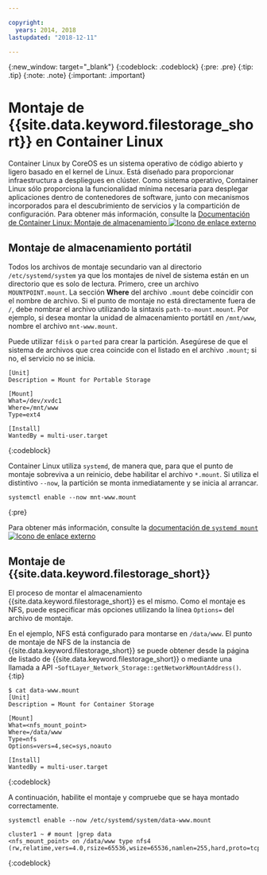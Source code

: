```yaml
---

copyright:
  years: 2014, 2018
lastupdated: "2018-12-11"

---
```

{:new_window: target="_blank"}
{:codeblock: .codeblock}
{:pre: .pre}
{:tip: .tip}
{:note: .note}
{:important: .important}

# Montaje de {{site.data.keyword.filestorage_short}} en Container Linux

Container Linux by CoreOS es un sistema operativo de código abierto y ligero basado en el kernel de Linux. Está diseñado para proporcionar infraestructura a despliegues en clúster. Como sistema operativo, Container Linux sólo proporciona la funcionalidad mínima necesaria para desplegar aplicaciones dentro de contenedores de software, junto con mecanismos incorporados para el descubrimiento de servicios y la compartición de configuración. Para obtener más información, consulte la [Documentación de Container Linux: Montaje de almacenamiento ![Icono de enlace externo](../../icons/launch-glyph.svg "Icono de enlace externo") ](https://coreos.com/os/docs/latest/mounting-storage.html)

## Montaje de almacenamiento portátil

Todos los archivos de montaje secundario van al directorio `/etc/systemd/system` ya que los montajes de nivel de sistema están en un directorio que es solo de lectura. Primero, cree un archivo `MOUNTPOINT.mount`. La sección **Where** del archivo `.mount` debe coincidir con el nombre de archivo. Si el punto de montaje no está directamente fuera de `/`, debe nombrar el archivo utilizando la sintaxis `path-to-mount.mount`. Por ejemplo, si desea montar la unidad de almacenamiento portátil en `/mnt/www`, nombre el archivo `mnt-www.mount`.

Puede utilizar `fdisk` o `parted` para crear la partición. Asegúrese de que el sistema de archivos que crea coincide con el listado en el archivo `.mount`; si no, el servicio no se inicia.


```
[Unit]
Description = Mount for Portable Storage

[Mount]
What=/dev/xvdc1
Where=/mnt/www
Type=ext4

[Install]
WantedBy = multi-user.target
```
{:codeblock}


Container Linux utiliza `systemd`, de manera que, para que el punto de montaje sobreviva a un reinicio, debe habilitar el archivo `*.mount`. Si utiliza el distintivo `--now`, la partición se monta inmediatamente y se inicia al arrancar.

```
systemctl enable --now mnt-www.mount
```
{:pre}

Para obtener más información, consulte la [documentación de `systemd mount` ![Icono de enlace externo](../../icons/launch-glyph.svg "Icono de enlace externo")](https://www.freedesktop.org/software/systemd/man/systemd.mount.html)

## Montaje de {{site.data.keyword.filestorage_short}}

El proceso de montar el almacenamiento {{site.data.keyword.filestorage_short}} es el mismo. Como el montaje es NFS, puede especificar más opciones utilizando la línea `Options=` del archivo de montaje.

En el ejemplo, NFS está configurado para montarse en `/data/www`. El punto de montaje de NFS de la instancia de {{site.data.keyword.filestorage_short}} se puede obtener desde la página de listado de {{site.data.keyword.filestorage_short}} o mediante una llamada a API -`SoftLayer_Network_Storage::getNetworkMountAddress()`.
{:tip}

```
$ cat data-www.mount
[Unit]
Description = Mount for Container Storage

[Mount]
What=<nfs_mount_point>
Where=/data/www
Type=nfs
Options=vers=4,sec=sys,noauto

[Install]
WantedBy = multi-user.target
```
{:codeblock}

A continuación, habilite el montaje y compruebe que se haya montado correctamente.

```
systemctl enable --now /etc/systemd/system/data-www.mount

cluster1 ~ # mount |grep data
<nfs_mount_point> on /data/www type nfs4 (rw,relatime,vers=4.0,rsize=65536,wsize=65536,namlen=255,hard,proto=tcp,port=0,timeo=600,retrans=2,sec=sys,clientaddr=10.81.x.x,local_lock=none,addr=10.1.x.x)
```
{:codeblock}
